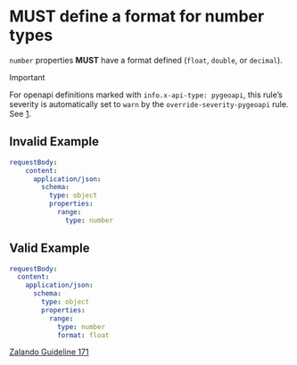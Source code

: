 # **MUST** define a format for number types

`number` properties **MUST** have a format defined (`float`, `double`, or `decimal`).

> [!IMPORTANT]
> For openapi definitions marked with `info.x-api-type: pygeoapi`, this rule’s severity is automatically set to `warn` by the `override-severity-pygeoapi` rule. See [1].

## Invalid Example

```yaml
requestBody:
    content:
      application/json:
        schema:
          type: object
          properties:
            range:
              type: number
```

## Valid Example

```yaml
requestBody:
  content:
    application/json:
      schema:
        type: object
        properties:
          range:
            type: number
            format: float
```

[Zalando Guideline 171][2]

[1]: ../index.md#pygeoapi-severity-overrides
[2]: https://opensource.zalando.com/restful-api-guidelines/#171
